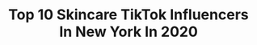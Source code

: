 ---
title: Top 10 Skincare TikTok Influencers In New York In 2020
description: >-
  Find top skincare TikTok influencers in New York in 2020. Most popular hashtags: #randomthings #learnontiktok #beautyroutine #newyork.
platform: TikTok
profiles:
  - username: "shinnersss"
    fullname: >-
      Rebecca
    location: "United States"
    followers: 4263
    engagement: 656
    commentsToLikes: 0.024692
    id: cka0jyx2gk80q0i78ixmt1frp
    verified: false
    hashtags: "#celebritycheck, #governorcuomo, #skincare, #majors"
  - username: "josetty1"
    fullname: >-
      Josetty1
    location: "United States"
    followers: 35047
    engagement: 245
    commentsToLikes: 0.024049
    id: ck9epncistd760j78uq4e3qc9
    verified: false
    hashtags: "#frenchies, #inthecrowd, #couplegoals, #latina"
  - username: "eshita_st"
    fullname: >-
      Eshita S
    location: "United States"
    followers: 2585
    engagement: 419
    commentsToLikes: 0.048325
    id: ckams7skfozzm0i78j7xte29i
    verified: false
    hashtags: "#baking, #dessert, #wavyhair, #maltese"
  - username: "mireyarios"
    fullname: >-
      Mireya Rios 
    location: "United States"
    followers: 479684
    engagement: 1877
    commentsToLikes: 0.013993
    id: ck7zp0w2emyx00j78gurb6lcg
    verified: true
    hashtags: "#coolgirl, #esportsforall, #peppermint, #asmrtrigger"
  - username: "nicolconcilio"
    fullname: >-
      NICOL CONCILIO
    location: "United States"
    followers: 141762
    engagement: 889
    commentsToLikes: 0.022260
    id: ck8nbubr4bigw0j7897w1l1h6
    verified: true
    hashtags: "#paint, #minitutorials, #randomthings, #itsaremix"
  - username: "martousnaturals"
    fullname: >-
      martousnaturals
    location: "United States"
    followers: 2024
    engagement: 1067
    commentsToLikes: 0.071027
    id: ckamyiesbhn4n0i78b6e0em49
    verified: false
    hashtags: "#soaproses, #will, #barsfordays, #aftermycoffee"
  - username: "innahershko"
    fullname: >-
      Inna Hershko
    location: "United States"
    followers: 2118
    engagement: 412
    commentsToLikes: 0.058694
    id: ckai2mrcygej60i78ua82pjgm
    verified: false
    hashtags: "#happyeaster, #lifeathome, #trend, #heartbeenbroke"
  - username: "jenniferrant"
    fullname: >-
      jenniferrant
    location: "United States"
    followers: 514914
    engagement: 810
    commentsToLikes: 0.007195
    id: ck9bywe6knf5k0j78vn512nf0
    verified: false
    hashtags: "#randomthings, #bath, #isolationmoves, #penguin"
  - username: "blissfulrain"
    fullname: >-
      blissfulrain
    location: "United States"
    followers: 31783
    engagement: 2139
    commentsToLikes: 0.059010
    id: ck9ewd398m6t20j781nuy2v75
    verified: false
    hashtags: "#loungewear, #tatemcrae, #shoppinghaul, #room"
  - username: "krity_s"
    fullname: >-
      krity
    location: "United States"
    followers: 2076
    engagement: 454
    commentsToLikes: 0.148309
    id: ckahycdfpysld0i78i64p5bmn
    verified: false
    hashtags: "#ilovered, #girlyfashion, #vitaminac, #closettour"
---